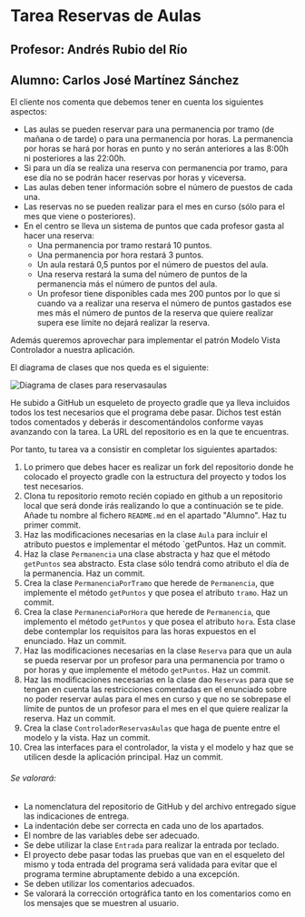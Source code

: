 # Tarea Reservas de Aulas
## Profesor: Andrés Rubio del Río
## Alumno: Carlos José Martínez Sánchez

El cliente nos comenta que debemos tener en cuenta los siguientes aspectos:

- Las aulas se pueden reservar para una permanencia por tramo (de mañana o de tarde) o para una permanencia por horas. La permanencia por horas se hará por horas en punto y no serán anteriores a las 8:00h ni posteriores a las 22:00h.
- Si para un día se realiza una reserva con permanencia por tramo, para ese día no se podrán hacer reservas por horas y viceversa.
- Las aulas deben tener información sobre el número de puestos de cada una.
- Las reservas no se pueden realizar para el mes en curso (sólo para el mes que viene o posteriores).
- En el centro se lleva un sistema de puntos que cada profesor gasta al hacer una reserva:
  - Una permanencia por tramo restará 10 puntos.
  - Una permanencia por hora restará 3 puntos.
  - Un aula restará 0,5 puntos por el número de puestos del aula.
  - Una reserva restará la suma del número de puntos de la permanencia más el número de puntos del aula.
  - Un profesor tiene disponibles cada mes 200 puntos por lo que si cuando va a realizar una reserva el número de puntos gastados ese mes más el número de puntos de la reserva que quiere realizar supera ese límite no dejará realizar la reserva.

Además queremos aprovechar para implementar el patrón Modelo Vista Controlador a nuestra aplicación.

El diagrama de clases que nos queda es el siguiente:

![Diagrama de clases para reservasaulas](src/main/resources/reservasAulas.png)

He subido a GitHub un esqueleto de proyecto gradle que ya lleva incluidos todos los test necesarios que el programa debe pasar. Dichos test están todos comentados y deberás ir descomentándolos conforme vayas avanzando con la tarea. La URL del repositorio es en la que te encuentras.

Por tanto, tu tarea va a consistir en completar los siguientes apartados:

1. Lo primero que debes hacer es realizar un fork del repositorio donde he colocado el proyecto gradle con la estructura del proyecto y todos los test necesarios.
2. Clona tu repositorio remoto recién copiado en github a un repositorio local que será donde irás realizando lo que a continuación se te pide. Añade tu nombre al fichero `README.md` en el apartado "Alumno". Haz tu primer commit.
3. Haz las modificaciones necesarias en la clase `Aula` para incluir el atributo puestos e implementar el método `getPuntos. Haz un commit.
4. Haz la clase `Permanencia` una clase abstracta y haz que el método `getPuntos` sea abstracto. Esta clase sólo tendrá como atributo el día de la permanencia. Haz un commit.
5. Crea la clase `PermanenciaPorTramo` que herede de `Permanencia`, que implemente el método `getPuntos` y que posea el atributo `tramo`. Haz un commit.
6. Crea la clase `PermanenciaPorHora` que herede de `Permanencia`, que implemento el método `getPuntos` y que posea el atributo `hora`. Esta clase debe contemplar los requisitos para las horas expuestos en el enunciado. Haz un commit.
7. Haz las modificaciones necesarias en la clase `Reserva` para que un aula se pueda reservar por un profesor para una permanencia por tramo o por horas y que implemente el método `getPuntos`. Haz un commit.
8. Haz las modificaciones necesarias en la clase dao `Reservas` para que se tengan en cuenta las restricciones comentadas en el enunciado sobre no poder reservar aulas para el mes en curso y que no se sobrepase el límite de puntos de un profesor para el mes en el que quiere realizar la reserva. Haz un commit.
9. Crea la clase `ControladorReservasAulas` que haga de puente entre el modelo y la vista. Haz un commit.
10. Crea las interfaces para el controlador, la vista y el modelo y haz que se utilicen desde la aplicación principal. Haz un commit.



###### Se valorará:
- La nomenclatura del repositorio de GitHub y del archivo entregado sigue las indicaciones de entrega.
- La indentación debe ser correcta en cada uno de los apartados.
- El nombre de las variables debe ser adecuado.
- Se debe utilizar la clase `Entrada` para realizar la entrada por teclado.
- El proyecto debe pasar todas las pruebas que van en el esqueleto del mismo y toda entrada del programa será validada para evitar que el programa termine abruptamente debido a una excepción.
- Se deben utilizar los comentarios adecuados.
- Se valorará la corrección ortográfica tanto en los comentarios como en los mensajes que se muestren al usuario.

